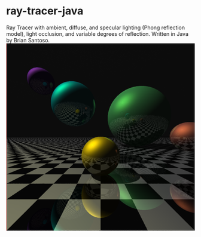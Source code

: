 # ray-tracer-java
Ray Tracer with ambient, diffuse, and specular lighting (Phong reflection model), light occlusion, and variable degrees of reflection. Written in Java by Brian Santoso.
![alt tag](https://github.com/BrianSantoso/ray-tracer-java/blob/master/javaRaytracer1.PNG)
